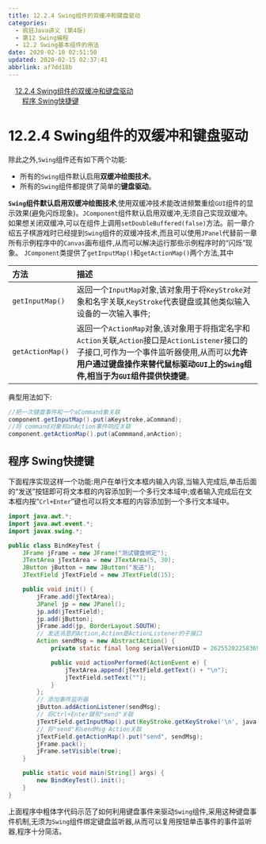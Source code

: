 ```yaml
---
title: 12.2.4 Swing组件的双缓冲和键盘驱动
categories: 
  - 疯狂Java讲义 (第4版)
  - 第12 Swing编程
  - 12.2 Swing基本组件的用法
date: 2020-02-10 02:51:50
updated: 2020-02-15 02:37:41
abbrlink: af7dd18b
---
```

<div id='my_toc'><a href="/JavaReadingNotes/af7dd18b/#12-2-4-Swing组件的双缓冲和键盘驱动" class="header_1">12.2.4 Swing组件的双缓冲和键盘驱动</a>&nbsp;<br><a href="/JavaReadingNotes/af7dd18b/#程序-Swing快捷键" class="header_2">程序 Swing快捷键</a>&nbsp;<br></div>
<style>.header_1{margin-left: 1em;}.header_2{margin-left: 2em;}.header_3{margin-left: 3em;}.header_4{margin-left: 4em;}.header_5{margin-left: 5em;}.header_6{margin-left: 6em;}</style>
<!--more-->
<script>if (navigator.platform.search('arm')==-1){document.getElementById('my_toc').style.display = 'none';}var e,p = document.getElementsByTagName('p');while (p.length>0) {e = p[0];e.parentElement.removeChild(e);}</script>

<!--end-->
# 12.2.4 Swing组件的双缓冲和键盘驱动
除此之外,`Swing`组件还有如下两个功能:
- 所有的`Swing`组件默认启用**双缓冲绘图技术**。
- 所有的`Swing`组件都提供了简单的**键盘驱动**。

**`Swing`组件默认启用双缓冲绘图技术**,使用双缓冲技术能改进频繁重绘`GUI`组件的显示效果(避免闪烁现象)。`JComponent`组件默认启用双缓冲,无须自己实现双缓冲。如果想关闭双缓冲,可以在组件上调用`setDoubleBuffered(false)`方法。前一章介绍五子棋游戏时已经提到`Swing`组件的双缓冲技术,而且可以使用`JPanel`代替前一章所有示例程序中的`Canvas`画布组件,从而可以解决运行那些示例程序时的“闪烁”现象。
`JComponent`类提供了`getInputMap()`和`getActionMap()`两个方法,其中

|方法|描述|
|:---|:---|
|`getInputMap()`|返回一个`InputMap`对象,该对象用于将`KeyStroke`对象和名字关联,`KeyStroke`代表键盘或其他类似输入设备的一次输入事件;|
|`getActionMap()`|返回一个`ActionMap`对象,该对象用于将指定名字和`Action`关联,`Action`接口是`ActionListener`接口的子接口,可作为一个事件监听器使用,从而可以**允许用户通过键盘操作来替代鼠标驱动`GUI`上的`Swing`组件,相当于为`GUI`组件提供快捷键**。|

典型用法如下:
```java
//把一次键盘事件和一个aCommand象关联
component.getInputMap().put(aKeystroke,aCommand);
//将 command对象和anAction事件响应关联
component.getActionMap().put(aCommmand,anAction);
```
## 程序 Swing快捷键
下面程序实现这样一个功能:用户在单行文本框内输入内容,当输入完成后,单击后面的“发送”按钮即可将文本框的内容添加到一个多行文本域中;或者输入完成后在文本框内按“`Crl+Enter`”键也可以将文本框的内容添加到一个多行文本域中。
```java
import java.awt.*;
import java.awt.event.*;
import javax.swing.*;

public class BindKeyTest {
    JFrame jFrame = new JFrame("测试键盘绑定");
    JTextArea jTextArea = new JTextArea(5, 30);
    JButton jButton = new JButton("发送");
    JTextField jTextField = new JTextField(15);

    public void init() {
        jFrame.add(jTextArea);
        JPanel jp = new JPanel();
        jp.add(jTextField);
        jp.add(jButton);
        jFrame.add(jp, BorderLayout.SOUTH);
        // 发送消息的Action,Action是ActionListener的子接口
        Action sendMsg = new AbstractAction() {
            private static final long serialVersionUID = 2625520225836946219L;

            public void actionPerformed(ActionEvent e) {
                jTextArea.append(jTextField.getText() + "\n");
                jTextField.setText("");
            }
        };
        // 添加事件监听器
        jButton.addActionListener(sendMsg);
        // 将Ctrl+Enter键和"send"关联
        jTextField.getInputMap().put(KeyStroke.getKeyStroke('\n', java.awt.event.InputEvent.CTRL_DOWN_MASK), "send");
        // 将"send"和sendMsg Action关联
        jTextField.getActionMap().put("send", sendMsg);
        jFrame.pack();
        jFrame.setVisible(true);
    }

    public static void main(String[] args) {
        new BindKeyTest().init();
    }
}
```
上面程序中粗体字代码示范了如何利用键盘事件来驱动`Swing`组件,采用这种键盘事件机制,无须为`Swing`组件绑定键盘监听器,从而可以复用按钮单击事件的事件监听器,程序十分简洁。
